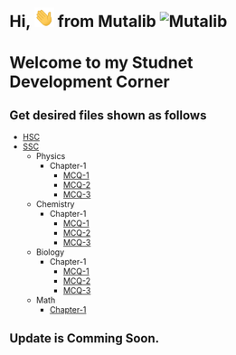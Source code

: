 
# Hi, <img src="Docs/hello.gif" width="35px" alt="Hi"> from Mutalib <img src="Docs/AbdulMutalib.jpeg" width="20px" alt="Mutalib">

# Welcome to my Studnet Development Corner
<!-- ![Github]("Docs/hello.gif")-->

## Get desired files shown as follows
- [HSC](HSC/) <br>
- [SSC](SSC/)
    - Physics
        - Chapter-1 
            - [MCQ-1](/SSC/Physics/Chapter1/MCQ-19.pdf)
            - [MCQ-2](/SSC/Physics/Chapter1/MCQ-20.pdf)
            - [MCQ-3](/SSC/Physics/Chapter1/MCQ-21.pdf)
    - Chemistry
        - Chapter-1 
            - [MCQ-1](/SSC/Chemistry/Chapter1/MCQ-19.pdf)
            - [MCQ-2](/SSC/Chemistry/Chapter1/MCQ-20.pdf)
            - [MCQ-3](/SSC/Chemistry/Chapter1/MCQ-21.pdf)
    - Biology
        - Chapter-1 
            - [MCQ-1](/SSC/Biology/Chapter1/MCQ-18.pdf)
            - [MCQ-2](/SSC/Biology/Chapter1/MCQ-19.pdf)
            - [MCQ-3](/SSC/Biology/Chapter1/MCQ-20.pdf)
    - Math 
        - [Chapter-1](/SSC/MATH/Math-Model-PDF/mthq0121.pdf)

## Update is Comming Soon. 
